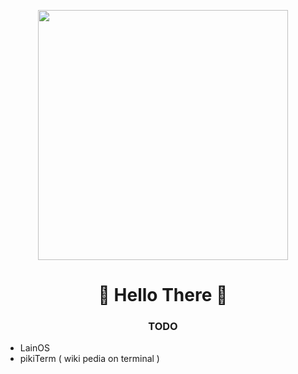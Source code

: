 <p align="center">
  <img height="400px" src="https://images7.alphacoders.com/124/1245125.jpg" />
</p>

### <h1 align="center">👾 Hello There 👾</h1>

### <p align="center" > TODO </p>
* LainOS
* pikiTerm ( wiki pedia on terminal )
